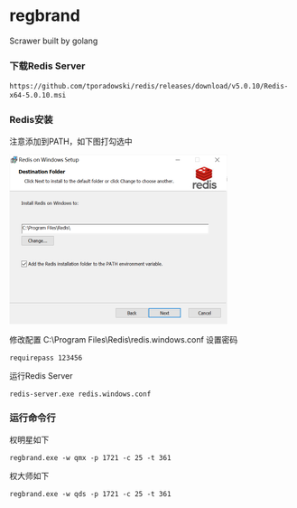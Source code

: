 # regbrand
Scrawer  built by golang

### 下载Redis Server

```
https://github.com/tporadowski/redis/releases/download/v5.0.10/Redis-x64-5.0.10.msi
```

### Redis安装

注意添加到PATH，如下图打勾选中

<img src="readme.png" style="zoom:50%;" />

修改配置 C:\Program Files\Redis\redis.windows.conf 设置密码

```
requirepass 123456
```

运行Redis Server

```
redis-server.exe redis.windows.conf
```



### 运行命令行

权明星如下

```
regbrand.exe -w qmx -p 1721 -c 25 -t 361
```

权大师如下

```
regbrand.exe -w qds -p 1721 -c 25 -t 361
```



